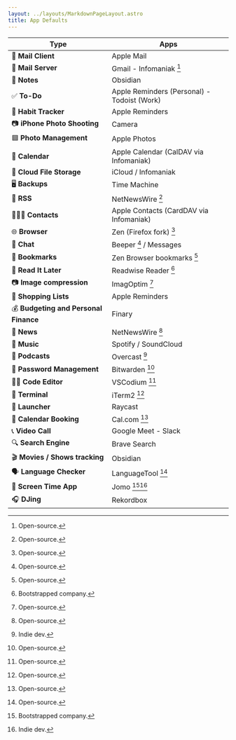 ```yaml
---
layout: ../layouts/MarkdownPageLayout.astro
title: App Defaults
---
```


| **Type**                              | **Apps**                                    |
| ------------------------------------- | ------------------------------------------- |
| 📨 **Mail Client**                    | Apple Mail                                  |
| 📮 **Mail Server**                    | Gmail - Infomaniak [^1]                     |
| 📝 **Notes**                          | Obsidian                                    |
| ✅ **To-Do**                          | Apple Reminders (Personal) - Todoist (Work) |
| 🎯 **Habit Tracker**                  | Apple Reminders                             |
| 📷 **iPhone Photo Shooting**          | Camera                                      |
| 🟦 **Photo Management**               | Apple Photos                                |
| 📆 **Calendar**                       | Apple Calendar (CalDAV via Infomaniak)      |
| 📁 **Cloud File Storage**             | iCloud / Infomaniak                         |
| 🖥️ **Backups**                        | Time Machine                                |
| 📖 **RSS**                            | NetNewsWire [^1]                            |
| 🙍🏻‍♂️ **Contacts**                       | Apple Contacts (CardDAV via Infomaniak)     |
| 🌐 **Browser**                        | Zen (Firefox fork) [^1]                     |
| 💬 **Chat**                           | Beeper [^1] / Messages                      |
| 🔖 **Bookmarks**                      | Zen Browser bookmarks [^1]                  |
| 📑 **Read It Later**                  | Readwise Reader [^2]                        |
| 📷 **Image compression**              | ImagOptim [^1]                              |
| 🛒 **Shopping Lists**                 | Apple Reminders                             |
| 💰 **Budgeting and Personal Finance** | Finary                                      |
| 📰 **News**                           | NetNewsWire [^1]                            |
| 🎵 **Music**                          | Spotify / SoundCloud                        |
| 🎤 **Podcasts**                       | Overcast [^3]                               |
| 🔐 **Password Management**            | Bitwarden [^1]                              |
| 👨‍💻 **Code Editor**                    | VSCodium [^1]                               |
| 💾 **Terminal**                       | iTerm2 [^1]                                 |
| 🚀 **Launcher**                       | Raycast                                     |
| 📆 **Calendar Booking**               | Cal.com [^1]                                |
| 📞 **Video Call**                     | Google Meet - Slack                         |
| 🔍 **Search Engine**                  | Brave Search                                |
| 🎬 **Movies / Shows tracking**        | Obsidian                                    |
| 🗣️ **Language Checker**               | LanguageTool [^1]                           |
| 📵 **Screen Time App**                | Jomo [^2][^3]                               |
| 🎧 **DJing**                          | Rekordbox                                   |

[^1]: Open-source.

[^2]: Bootstrapped company.

[^3]: Indie dev.
